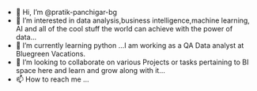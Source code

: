 - 👋 Hi, I’m @pratik-panchigar-bg
- 👀 I’m interested in data analysis,business intelligence,machine learning, AI and all of the cool stuff the world can achieve with the power of data...
- 🌱 I’m currently learning python ...I am working as a QA Data analyst at Bluegreen Vacations.
- 💞️ I’m looking to collaborate on various Projects or tasks pertaining to BI space here and learn and grow along with it...
- 📫 How to reach me ...

<!---
pratik-panchigar-bg/pratik-panchigar-bg is a ✨ special ✨ repository because its `README.md` (this file) appears on your GitHub profile.
You can click the Preview link to take a look at your changes.
--->
